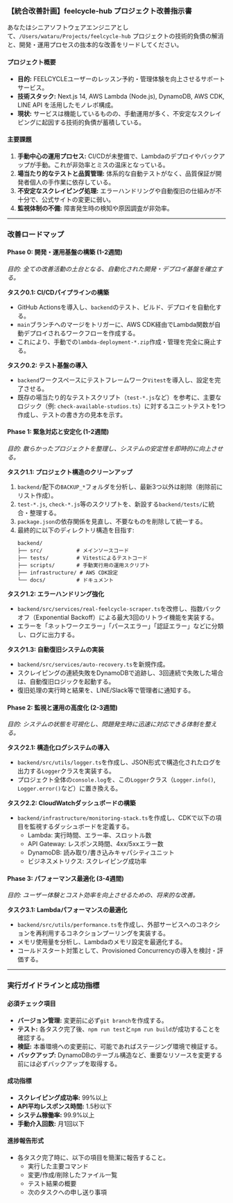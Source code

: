 ### 【統合改善計画】feelcycle-hub プロジェクト改善指示書

あなたはシニアソフトウェアエンジニアとして、`/Users/wataru/Projects/feelcycle-hub` プロジェクトの技術的負債の解消と、開発・運用プロセスの抜本的な改善をリードしてください。

#### プロジェクト概要

*   **目的:** FEELCYCLEユーザーのレッスン予約・管理体験を向上させるサポートサービス。
*   **技術スタック:** Next.js 14, AWS Lambda (Node.js), DynamoDB, AWS CDK, LINE API を活用したモノレポ構成。
*   **現状:** サービスは機能しているものの、手動運用が多く、不安定なスクレイピングに起因する技術的負債が蓄積している。

#### 主要課題

1.  **手動中心の運用プロセス:** CI/CDが未整備で、Lambdaのデプロイやバックアップが手動。これが非効率とミスの温床となっている。
2.  **場当たり的なテストと品質管理:** 体系的な自動テストがなく、品質保証が開発者個人の手作業に依存している。
3.  **不安定なスクレイピング処理:** エラーハンドリングや自動復旧の仕組みが不十分で、公式サイトの変更に弱い。
4.  **監視体制の不備:** 障害発生時の検知や原因調査が非効率。

---

### 改善ロードマップ

#### Phase 0: 開発・運用基盤の構築 (1-2週間)

*目的: 全ての改善活動の土台となる、自動化された開発・デプロイ基盤を確立する。*

**タスク0.1: CI/CDパイプラインの構築**
*   GitHub Actionsを導入し、`backend`のテスト、ビルド、デプロイを自動化する。
*   `main`ブランチへのマージをトリガーに、AWS CDK経由でLambda関数が自動デプロイされるワークフローを作成する。
*   これにより、手動での`lambda-deployment-*.zip`作成・管理を完全に廃止する。

**タスク0.2: テスト基盤の導入**
*   `backend`ワークスペースにテストフレームワーク`Vitest`を導入し、設定を完了させる。
*   既存の場当たり的なテストスクリプト（`test-*.js`など）を参考に、主要なロジック（例: `check-available-studios.ts`）に対するユニットテストを1つ作成し、テストの書き方の見本を示す。

#### Phase 1: 緊急対応と安定化 (1-2週間)

*目的: 散らかったプロジェクトを整理し、システムの安定性を即時的に向上させる。*

**タスク1.1: プロジェクト構造のクリーンアップ**
1.  `backend/`配下の`BACKUP_*`フォルダを分析し、最新3つ以外は削除（削除前にリスト作成）。
2.  `test-*.js`, `check-*.js`等のスクリプトを、新設する`backend/tests/`に統合・整理する。
3.  `package.json`の依存関係を見直し、不要なものを削除して統一する。
4.  最終的に以下のディレクトリ構造を目指す:
    ```
    backend/
    ├── src/           # メインソースコード
    ├── tests/         # Vitestによるテストコード
    ├── scripts/       # 手動実行用の運用スクリプト
    ├── infrastructure/ # AWS CDK設定
    └── docs/          # ドキュメント
    ```

**タスク1.2: エラーハンドリング強化**
*   `backend/src/services/real-feelcycle-scraper.ts`を改修し、指数バックオフ（Exponential Backoff）による最大3回のリトライ機能を実装する。
*   エラーを「ネットワークエラー」「パースエラー」「認証エラー」などに分類し、ログに出力する。

**タスク1.3: 自動復旧システムの実装**
*   `backend/src/services/auto-recovery.ts`を新規作成。
*   スクレイピングの連続失敗をDynamoDBで追跡し、3回連続で失敗した場合は、自動復旧ロジックを起動する。
*   復旧処理の実行時と結果を、LINE/Slack等で管理者に通知する。

#### Phase 2: 監視と運用の高度化 (2-3週間)

*目的: システムの状態を可視化し、問題発生時に迅速に対応できる体制を整える。*

**タスク2.1: 構造化ログシステムの導入**
*   `backend/src/utils/logger.ts`を作成し、JSON形式で構造化されたログを出力する`Logger`クラスを実装する。
*   プロジェクト全体の`console.log`を、この`Logger`クラス（`Logger.info()`, `Logger.error()`など）に置き換える。

**タスク2.2: CloudWatchダッシュボードの構築**
*   `backend/infrastructure/monitoring-stack.ts`を作成し、CDKで以下の項目を監視するダッシュボードを定義する。
    *   Lambda: 実行時間、エラー率、スロットル数
    *   API Gateway: レスポンス時間、4xx/5xxエラー数
    *   DynamoDB: 読み取り/書き込みキャパシティユニット
    *   ビジネスメトリクス: スクレイピング成功率

#### Phase 3: パフォーマンス最適化 (3-4週間)

*目的: ユーザー体験とコスト効率を向上させるための、将来的な改善。*

**タスク3.1: Lambdaパフォーマンスの最適化**
*   `backend/src/utils/performance.ts`を作成し、外部サービスへのコネクションを再利用するコネクションプーリングを実装する。
*   メモリ使用量を分析し、Lambdaのメモリ設定を最適化する。
*   コールドスタート対策として、Provisioned Concurrencyの導入を検討・評価する。

---

### 実行ガイドラインと成功指標

#### 必須チェック項目
*   **バージョン管理:** 変更前に必ず`git branch`を作成する。
*   **テスト:** 各タスク完了後、`npm run test`と`npm run build`が成功することを確認する。
*   **検証:** 本番環境への変更前に、可能であればステージング環境で検証する。
*   **バックアップ:** DynamoDBのテーブル構造など、重要なリソースを変更する前には必ずバックアップを取得する。

#### 成功指標
*   **スクレイピング成功率:** 99%以上
*   **API平均レスポンス時間:** 1.5秒以下
*   **システム稼働率:** 99.9%以上
*   **手動介入回数:** 月1回以下

#### 進捗報告形式
*   各タスク完了時に、以下の項目を簡潔に報告すること。
    *   実行した主要コマンド
    *   変更/作成/削除したファイル一覧
    *   テスト結果の概要
    *   次のタスクへの申し送り事項
